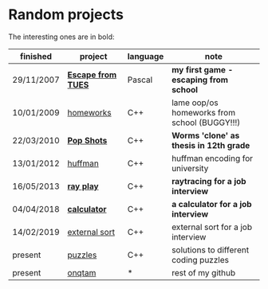 Random projects
=======

The interesting ones are in bold:

|finished  |project                                 |language|note                                        |
|----------|----------------------------------------|--------|--------------------------------------------|
|29/11/2007|[**Escape from TUES**](escape_from_tues)|Pascal  |**my first game - escaping from school**    |
|10/01/2009|[homeworks](homeworks)                  |C++     |lame oop/os homeworks from school (BUGGY!!!)|
|22/03/2010|[**Pop Shots**](pop_shots)              |C++     |**Worms 'clone' as thesis in 12th grade**   |
|13/01/2012|[huffman](huffman)                      |C++     |huffman encoding for university             |
|16/05/2013|[**ray play**](ray_play)                |C++     |**raytracing for a job interview**          |
|04/04/2018|[**calculator**](calculator)            |C++     |**a calculator for a job interview**        |
|14/02/2019|[external sort](external_sort)          |C++     |external sort for a job interview           |
|present   |[puzzles](puzzles)                      |C++     |solutions to different coding puzzles       |
|present   |[onqtam](https://github.com/onqtam)     |*       |rest of my github                           |
